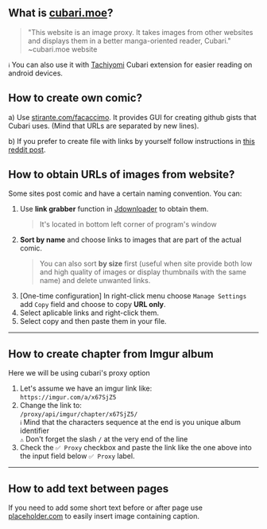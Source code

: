 ## What is [cubari.moe](https://cubari.moe/)?
> "This website is an image proxy. It takes images from other websites and displays them in a better manga-oriented reader, Cubari."  
~cubari.moe website

`ℹ️` You can also use it with [Tachiyomi](https://tachiyomi.org/) Cubari extension for easier reading on android devices.

## How to create own comic?
a)  Use [stirante.com/facaccimo](https://stirante.com/facaccimo/). It provides GUI for creating github gists that Cubari uses. (Mind that URLs are separated by new lines). 

b) If you prefer to create file with links by yourself follow instructions in [this reddit post](https://www.reddit.com/r/manga/comments/mcicbp/sl_how_to_host_a_series_on_imgur_with_guyamoe/).

## How to obtain URLs of images from website?
Some sites post comic and have a certain naming convention. You can:
1. Use **link grabber** function in [Jdownloader](https://jdownloader.org/) to obtain them.  
    > It's located in bottom left corner of program's window
2. **Sort by name** and choose links to images that are part of the actual comic. 
    > You can also sort **by size** first (useful when site provide both low and high quality of images or display thumbnails with the same name) and delete unwanted links.
3. [One-time configuration] In right-click menu choose `Manage Settings` add `Copy` field and choose to copy **URL only**.
4. Select aplicable links and right-click them. 
5. Select copy and then paste them in your file.

---

## How to create chapter from Imgur album
Here we will be using cubari's proxy option

1. Let's assume we have an imgur link like:  
	`https://imgur.com/a/x67SjZ5`
2. Change the link to:  
	`/proxy/api/imgur/chapter/x67SjZ5/`  
		`ℹ️` Mind that the characters sequence at the end is you unique album identifier  
		`⚠️` Don't forget the slash `/` at the very end of the line
3. Check the `✅ Proxy` checkbox and paste the link like the one above into the input field below `✅ Proxy` label.

---

## How to add text between pages
If you need to add some short text before or after page use [placeholder.com](https://placeholder.com/) to easily insert image containing caption.
